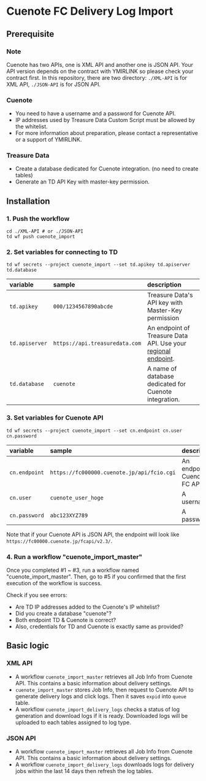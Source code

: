 # Cuenote FC Delivery Log Import

## Prerequisite

### Note
Cuenote has two APIs, one is XML API and another one is JSON API.
Your API version depends on the contract with YMIRLINK so please check your contract first.
In this repository, there are two directory: `./XML-API` is for XML API, `./JSON-API` is for JSON API.

### Cuenote

- You need to have a username and a password for Cuenote API.
- IP addresses used by Treasure Data Custom Script must be allowed by the whitelist.
- For more information about preparation, please contact a representative or a support of YMIRLINK.

### Treasure Data

- Create a database dedicated for Cuenote integration. (no need to create tables)
- Generate an TD API Key with master-key permission.

## Installation

### 1. Push the workflow

```shell script
cd ./XML-API # or ./JSON-API
td wf push cuenote_import
```

### 2. Set variables for connecting to TD

```shell script
td wf secrets --project cuenote_import --set td.apikey td.apiserver td.database
```

|variable|sample|description|
|:----|:----|:----|
|`td.apikey`|`000/1234567890abcde`|Treasure Data's API key with Master-Key permission|
|`td.apiserver`|`https://api.treasuredata.com`|An endpoint of Treasure Data API. Use your [regional endpoint](https://docs.treasuredata.com/display/public/PD/Sites+and+Endpoints).|
|`td.database`|`cuenote`|A name of database dedicated for Cuenote integration.|

### 3. Set variables for Cuenote API

```shell script
td wf secrets --project cuenote_import --set cn.endpoint cn.user cn.password
```

|variable|sample|description|
|:----|:----|:----|
|`cn.endpoint`|`https://fc000000.cuenote.jp/api/fcio.cgi`|An endpoint of Cuenote FC API.|
|`cn.user`|`cuenote_user_hoge`|A username|
|`cn.password`|`abc123XYZ789`|A password|

Note that if your Cuenote API is JSON API, the endpoint will look like `https://fc00000.cuenote.jp/fcapi/v2.3/`.

### 4. Run a workflow "cuenote_import_master"

Once you completed #1 ~ #3, run a workflow named "cuenote_import_master".
Then, go to #5 if you confirmed that the first execution of the workflow is success.

Check if you see errors:

- Are TD IP addresses added to the Cuenote's IP whitelist?
- Did you create a database "cuenote"?
- Both endpoint TD & Cuenote is correct?
- Also, credentials for TD and Cuenote is exactly same as provided?

## Basic logic

### XML API
- A workflow `cuenote_import_master` retrieves all Job Info from Cuenote API. This contains a basic information about delivery settings.
- `cuenote_import_master` stores Job Info, then request to Cuenote API to generate delivery logs and click logs. Then it saves `expid` into `queue` table.
- A workflow `cuenote_import_delivery_logs` checks a status of log generation and download logs if it is ready. Downloaded logs will be uploaded to each tables assigned to log type.

### JSON API

- A workflow `cuenote_import_master` retrieves all Job Info from Cuenote API. This contains a basic information about delivery settings.
- A workflow `cuenote_import_delivery_logs` downloads logs for delivery jobs within the last 14 days then refresh the log tables.
